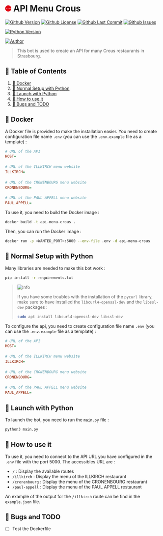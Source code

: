 # <img src="assets/icon.svg" alt="icon" width="4%"/> API Menu Crous
[![Github Version](https://img.shields.io/github/v/release/loskeeper/api-menu-crous)](https://github.com/LosKeeper/api-menu-crous)
[![Github License](https://img.shields.io/github/license/loskeeper/api-menu-crous)](https://github.com/LosKeeper/api-menu-crous/blob/main/LICENSE)
[![Github Last Commit](https://img.shields.io/github/last-commit/loskeeper/api-menu-crous)](https://github.com/LosKeeper/api-menu-crous/commits)
[![Github Issues](https://img.shields.io/github/issues/loskeeper/api-menu-crous)](https://github.com/LosKeeper/api-menu-crous/issues)

[![Python Version](https://img.shields.io/pypi/pyversions/discord-py-interactions)](https://www.python.org/downloads/)

[![Author](https://img.shields.io/badge/author-@LosKeeper-blue)](https://github.com/LosKeeper)
> This bot is used to create an API for many Crous restaurants in Strasbourg.

## 🧾 Table of Contents
1. [🐋 Docker](#-docker)
2. [🔧 Normal Setup with Python](#-normal-setup-with-python)
3. [🚀 Launch with Python](#-launch-with-python)
4. [📝 How to use it](#-how-to-use-it)
5. [🐞 Bugs and TODO](#-bugs-and-todo)


## 🐋 Docker
A Docker file is provided to make the installation easier. You need to create configuration file name `.env` (you can use the `.env.example` file as a template) :
```ini
# URL of the API
HOST=

# URL of the ILLKIRCH menu website
ILLKIRCH=

# URL of the CRONENBOURG menu website
CRONENBOURG=

# URL of the PAUL APPELL menu website
PAUL_APPELL=
```
To use it, you need to build the Docker image :
```bash
docker build -t api-menu-crous .
```
Then, you can run the Docker image :
```bash
docker run -p <WANTED_PORT>:5000 --env-file .env -d api-menu-crous
```

## 🔧 Normal Setup with Python
Many libraries are needed to make this bot work :
```bash
pip install -r requirements.txt
```
> <picture>
>   <source media="(prefers-color-scheme: light)" srcset="https://raw.githubusercontent.com/Mqxx/GitHub-Markdown/main/blockquotes/badge/light-theme/info.svg">
>   <img alt="Info" src="https://raw.githubusercontent.com/Mqxx/GitHub-Markdown/main/blockquotes/badge/dark-theme/info.svg">
> </picture><br>
>
> If you have some troubles with the installation of the `pycurl` library, make sure to have installed the `libcurl4-openssl-dev` and the `libssl-dev` packages :
> ```bash
> sudo apt install libcurl4-openssl-dev libssl-dev
> ```

To configure the api, you need to create configuration file name `.env` (you can use the `.env.example` file as a template) :
```ini
# URL of the API
HOST=

# URL of the ILLKIRCH menu website
ILLKIRCH=

# URL of the CRONENBOURG menu website
CRONENBOURG=

# URL of the PAUL APPELL menu website
PAUL_APPELL=
```

## 🚀 Launch with Python
To launch the bot, you need to run the `main.py` file :
```bash
python3 main.py
```

## 📝 How to use it
To use it, you need to connect to the API URL you have configured in the `.env` file with the port 5000. The accessibles URL are :
- `/` : Display the available routes
- `/illkirch` : Display the menu of the ILLKIRCH restaurant
- `/cronenbourg` : Display the menu of the CRONENBOURG restaurant
- `/paul-appell` : Display the menu of the PAUL APPELL restaurant

An example of the output for the `/illkirch` route can be find in the `example.json` file.


## 🐞 Bugs and TODO
- [ ] Test the Dockerfile
